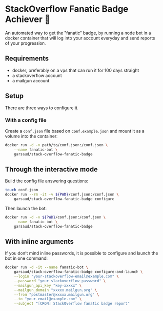 # StackOverflow Fanatic Badge Achiever 🥇
An automated way to get the "fanatic" badge, by running a node bot in a docker
container that will log into your account everyday and send reports of your
progression.

## Requirements
- docker, preferably on a vps that can run it for 100 days straight
- a stackoverflow account
- a mailgun account

## Setup
There are three ways to configure it.

### With a config file
Create a `conf.json` file based on `conf.example.json` and mount it as a volume
into the container:

```bash
docker run -d -v path/to/conf.json:/conf.json \
    --name fanatic-bot \
    garsaud/stack-overflow-fanatic-badge
```

## Through the interactive mode
Build the config file answering questions:

```bash
touch conf.json
docker run --rm -it -v ${PWD}/conf.json:/conf.json \
    garsaud/stack-overflow-fanatic-badge configure
```

Then launch the bot:

```bash
docker run -d -v ${PWD}/conf.json:/conf.json \
    --name fanatic-bot \
    garsaud/stack-overflow-fanatic-badge
```

## With inline arguments
If you don’t mind inline passwords, it is possible to configure and launch the bot in one command:

```bash
docker run -d -it --name fanatic-bot \
    garsaud/stack-overflow-fanatic-badge configure-and-launch \
    --login "your-stackoverflow-email@example.com" \
    --password "your slackoverflow password" \
    --mailgun_api_key "key-xxxxx" \
    --mailgun_domain "xxxxx.mailgun.org" \
    --from "postmaster@xxxxx.mailgun.org" \
    --to "your-email@example.com" \
    --subject "[CRON] StackOverflow fanatic badge report"
```

